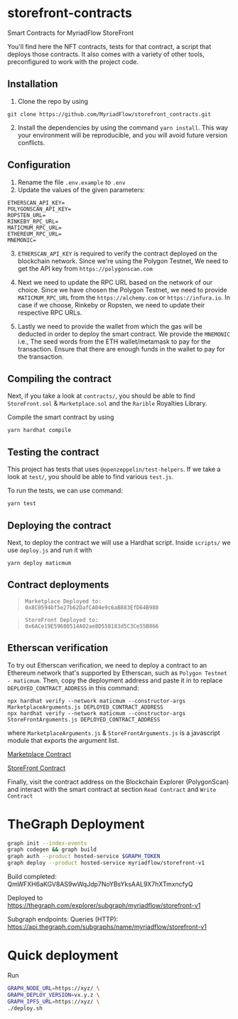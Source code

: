 # storefront-contracts

Smart Contracts for MyriadFlow StoreFront

You'll find here the NFT contracts, tests for that contract, a script that deploys those contracts. It also comes with a variety of other tools, preconfigured to work with the project code.

## Installation

1. Clone the repo by using

```shell
git clone https://github.com/MyriadFlow/storefront_contracts.git
```

2. Install the dependencies by using the command `yarn install`.
   This way your environment will be reproducible, and you will avoid future version conflicts.

## Configuration

1. Rename the file `.env.example` to `.env`
2. Update the values of the given parameters:

```shell
ETHERSCAN_API_KEY=
POLYGONSCAN_API_KEY=
ROPSTEN_URL=
RINKEBY_RPC_URL=
MATICMUM_RPC_URL=
ETHEREUM_RPC_URL=
MNEMONIC=
```

3. `ETHERSCAN_API_KEY` is required to verify the contract deployed on the blockchain network. Since we're using the Polygon Testnet, We need to get the API key from `https://polygonscan.com`

4. Next we need to update the RPC URL based on the network of our choice. Since we have chosen the Polygon Testnet, we need to provide `MATICMUM_RPC_URL` from
   the `https://alchemy.com` or `https://infura.io`. In case if we choose, Rinkeby or Ropsten, we need to update their respective RPC URLs.

5. Lastly we need to provide the wallet from which the gas will be deducted in order to deploy the smart contract. We provide the `MNEMONIC` i.e., The seed words from the ETH wallet/metamask to pay for the transaction. Ensure that there are enough funds in the wallet to pay for the transaction.

## Compiling the contract

Next, if you take a look at `contracts/`, you should be able to find `StoreFront.sol` & `Marketplace.sol` and the `Rarible` Royalties Library.

Compile the smart contract by using

```shell
yarn hardhat compile
```

## Testing the contract

This project has tests that uses `@openzeppelin/test-helpers`. If we take a look at `test/`, you should be able to find various `test.js`.

To run the tests, we can use command:

```shell
yarn test
```

## Deploying the contract

Next, to deploy the contract we will use a Hardhat script. Inside `scripts/` we use `deploy.js` and run it with

```shell
yarn deploy maticmum
```

## Contract deployments

> `Marketplace Deployed to: 0x8C0594bf5e27b62DafCA04e9c6aB883EfD64B988`

> `StoreFront Deployed to: 0x6ACe19E59680514A02ae8D558183d5C3Ce55B866`

## Etherscan verification

To try out Etherscan verification, we need to deploy a contract to an Ethereum network that's supported by Etherscan, such as `Polygon Testnet - maticmum`.
Then, copy the deployment address and paste it in to replace `DEPLOYED_CONTRACT_ADDRESS` in this command:

```shell
npx hardhat verify --network maticmum --constructor-args MarketplaceArguments.js DEPLOYED_CONTRACT_ADDRESS
npx hardhat verify --network maticmum --constructor-args StoreFrontArguments.js DEPLOYED_CONTRACT_ADDRESS
```

where `MarketplaceArguments.js` & `StoreFrontArguments.js` is a javascript module that exports the argument list.

[Marketplace Contract](https://mumbai.polygonscan.com/address/0x8C0594bf5e27b62DafCA04e9c6aB883EfD64B988#code)

[StoreFront Contract](https://mumbai.polygonscan.com/address/0x6ACe19E59680514A02ae8D558183d5C3Ce55B866#code)

Finally, visit the contract address on the Blockchain Explorer (PolygonScan) and interact with the smart contract at section `Read Contract` and `Write Contract`

# TheGraph Deployment

```bash
graph init --index-events
graph codegen && graph build
graph auth --product hosted-service $GRAPH_TOKEN
graph deploy --product hosted-service myriadflow/storefront-v1
```

Build completed: QmWFXH6aKGV8AS9wWqJdp7NoYBsYksAAL9X7hXTmxncfyQ

Deployed to https://thegraph.com/explorer/subgraph/myriadflow/storefront-v1

Subgraph endpoints:
Queries (HTTP):     https://api.thegraph.com/subgraphs/name/myriadflow/storefront-v1

# Quick deployment

Run

```bash
GRAPH_NODE_URL=https://xyz/ \
GRAPH_DEPLOY_VERSION=vx.y.z \
GRAPH_IPFS_URL=https://xyz/ \
./deploy.sh
```
